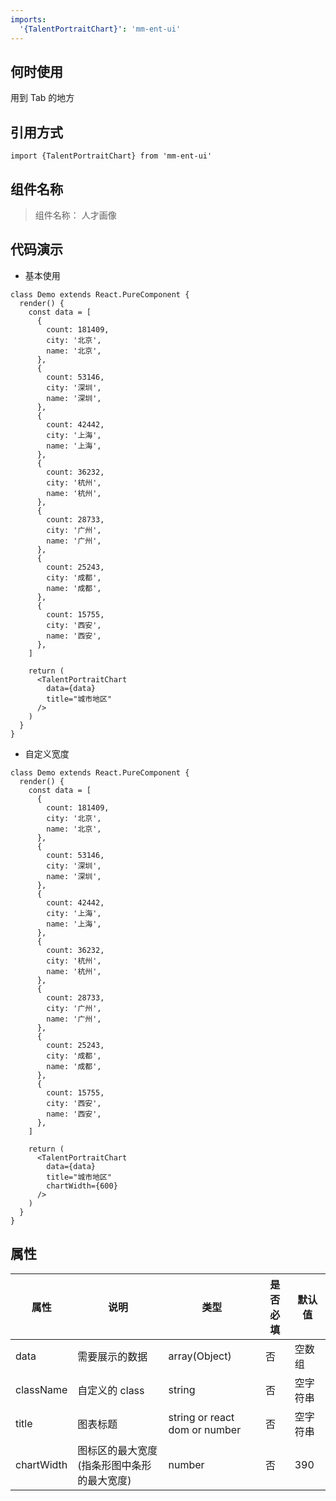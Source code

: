 ```yaml
---
imports:
  '{TalentPortraitChart}': 'mm-ent-ui'
---
```

## 何时使用
用到 Tab 的地方

## 引用方式
```render javascript
import {TalentPortraitChart} from 'mm-ent-ui'
```

## 组件名称
> 组件名称： 人才画像

## 代码演示
- 基本使用
```render html
class Demo extends React.PureComponent {
  render() {
    const data = [
      {
        count: 181409,
        city: '北京',
        name: '北京',
      },
      {
        count: 53146,
        city: '深圳',
        name: '深圳',
      },
      {
        count: 42442,
        city: '上海',
        name: '上海',
      },
      {
        count: 36232,
        city: '杭州',
        name: '杭州',
      },
      {
        count: 28733,
        city: '广州',
        name: '广州',
      },
      {
        count: 25243,
        city: '成都',
        name: '成都',
      },
      {
        count: 15755,
        city: '西安',
        name: '西安',
      },
    ]

    return (
      <TalentPortraitChart
        data={data}
        title="城市地区"
      />
    )
  }
}
```

- 自定义宽度
```render html
class Demo extends React.PureComponent {
  render() {
    const data = [
      {
        count: 181409,
        city: '北京',
        name: '北京',
      },
      {
        count: 53146,
        city: '深圳',
        name: '深圳',
      },
      {
        count: 42442,
        city: '上海',
        name: '上海',
      },
      {
        count: 36232,
        city: '杭州',
        name: '杭州',
      },
      {
        count: 28733,
        city: '广州',
        name: '广州',
      },
      {
        count: 25243,
        city: '成都',
        name: '成都',
      },
      {
        count: 15755,
        city: '西安',
        name: '西安',
      },
    ]

    return (
      <TalentPortraitChart
        data={data}
        title="城市地区"
        chartWidth={600}
      />
    )
  }
}
```


## 属性
| 属性 | 说明 | 类型 | 是否必填 | 默认值 |
| --- | --- | --- | --- | --- |
| data | 需要展示的数据 | array(Object) | 否 | 空数组 |
| className | 自定义的 class | string | 否 | 空字符串 |
| title | 图表标题 | string or react dom or number | 否 | 空字符串 |
| chartWidth | 图标区的最大宽度(指条形图中条形的最大宽度) | number | 否 | 390 |
